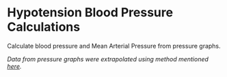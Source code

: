 # Hypotension Blood Pressure Calculations
Calculate blood pressure and Mean Arterial Pressure from pressure graphs.

_Data from pressure graphs were extrapolated using method mentioned [here](https://github.com/AB20CS/HandDrawnGraphAUC)._
